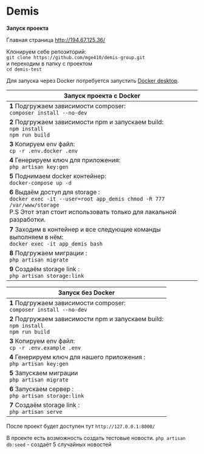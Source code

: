 # Demis

**Запуск проекта**

Главная страница
http://194.67.125.36/ 

Клонируем себе репозиторий:  
```git clone https://github.com/mge410/demis-group.git ```  
и переходим в папку с проектом   
```cd demis-test ```

Для запуска через Docker потребуется запустить [Docker desktop](https://www.docker.com/products/docker-desktop/).

| **Запуск проекта с Docker**                                                                                                                                                            |
|----------------------------------------------------------------------------------------------------------------------------------------------------------------------------------------|
| **1** Подгружаем зависимости composer: <br>```composer install --no-dev```                                                                                                             |
| **2** Подгружаем зависимости npm и запускаем build: <br>```npm install ```   <br>```npm run build  ```                                                                                 |
| **3** Копируем env файл: <br>  ```cp -r .env.docker .env```                                                                                                                            |
| **4** Генерируем ключ для приложения: <br>  ```php artisan key:gen```                                                                                                                  |
| **5** Поднимаем docker контейнер: <br>```docker-compose up -d ```                                                                                                                      |
| **6** Выдаём доступ для storage : <br>```docker exec -it --user=root app_demis chmod -R 777 /var/www/storage``` <br> P.S Этот этап стоит использовать только для лакальной разработки. |
| **7** Заходим в контейнер и все следующие команды выполняем в нём: <br>```docker exec -it app_demis bash ```                                                                           |
| **8** Подгружаем миграции : <br>```php artisan migrate  ```                                                                                                                            |
| **9** Создаём storage link : <br>```php artisan storage:link  ```                                                                                                                      |

| **Запуск без Docker**                                                                                  |
|--------------------------------------------------------------------------------------------------------|
| **1** Подгружаем зависимости composer: <br>```composer install --no-dev```                             |
| **2** Подгружаем зависимости npm и запускаем build: <br>```npm install ```   <br>```npm run build  ``` |
| **3** Копируем env файл: <br>  ```cp -r .env.example .env```                                           |
| **4** Генерируем ключ для нашего приложения :  <br> ```php artisan key:gen```                          |
| **5** Запускаем миграции    <br>```php artisan migrate```                                              |
| **6** Запускаем сервер : <br>  ```php artisan storage:link```                                          |
| **7** Создаём storage link : <br>  ```php artisan serve```                                             |

После проект будет доступен тут ```http://127.0.0.1:8000/```

В проекте есть возможность создать тестовые новости.
```php artisan db:seed``` - создаёт 5 случайных новостей
